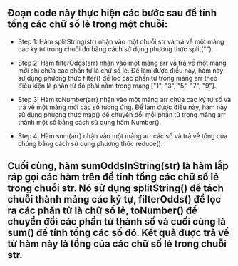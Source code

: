 ## Đoạn code này thực hiện các bước sau để tính tổng các chữ số lẻ trong một chuỗi:

- Step 1: Hàm splitString(str) nhận vào một chuỗi str và trả về một mảng các ký tự trong chuỗi đó bằng cách sử dụng phương thức split("").

- Step 2: Hàm filterOdds(arr) nhận vào một mảng arr và trả về một mảng mới chỉ chứa các phần tử là chữ số lẻ. Để làm được điều này, hàm này sử dụng phương thức filter() để lọc các phần tử trong mảng arr theo điều kiện là phần tử đó phải nằm trong mảng ["1", "3", "5", "7", "9"].

- Step 3: Hàm toNumber(arr) nhận vào một mảng arr chứa các ký tự số và trả về một mảng mới các số tương ứng. Để làm được điều này, hàm này sử dụng phương thức map() để chuyển đổi mỗi phần tử trong mảng arr thành một số bằng cách sử dụng hàm Number().

- Step 4: Hàm sum(arr) nhận vào một mảng arr các số và trả về tổng của chúng bằng cách sử dụng phương thức reduce().

## Cuối cùng, hàm sumOddsInString(str) là hàm lắp ráp gọi các hàm trên để tính tổng các chữ số lẻ trong chuỗi str. Nó sử dụng splitString() để tách chuỗi thành mảng các ký tự, filterOdds() để lọc ra các phần tử là chữ số lẻ, toNumber() để chuyển đổi các phần tử thành số và cuối cùng là sum() để tính tổng các số đó. Kết quả được trả về từ hàm này là tổng của các chữ số lẻ trong chuỗi str.
